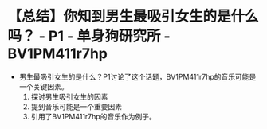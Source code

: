 # 【总结】你知到男生最吸引女生的是什么吗？ - P1 - 单身狗研究所 - BV1PM411r7hp

-   男生最吸引女生的是什么？P1讨论了这个话题，BV1PM411r7hp的音乐可能是一个关键因素。
    1.  探讨男生吸引女生的因素
    2.  提到音乐可能是一个重要因素
    3.  引用了BV1PM411r7hp的音乐作为例子。